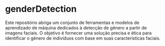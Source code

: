 # genderDetection
Este repositório abriga um conjunto de ferramentas e modelos de aprendizado de máquina dedicados à detecção de gênero a partir de imagens faciais. O objetivo é fornecer uma solução precisa e ética para identificar o gênero de indivíduos com base em suas características faciais.
